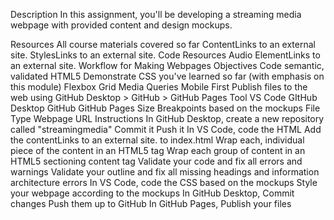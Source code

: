 Description
In this assignment, you'll be developing a streaming media webpage with provided content and design mockups. 

Resources
All course materials covered so far
ContentLinks to an external site.
StylesLinks to an external site.
Code Resources
Audio ElementLinks to an external site.
Workflow for Making Webpages
Objectives
Code semantic, validated HTML5
Demonstrate CSS you've learned so far (with emphasis on this module)
Flexbox
Grid
Media Queries
Mobile First
Publish files to the web using GitHub Desktop > GitHub > GitHub Pages
Tool
VS Code
GItHub Desktop
GitHub
GitHub Pages
Size
Breakpoints based on the mockups
File Type
Webpage URL
Instructions
In GitHub Desktop,
create a new repository called "streamingmedia"
Commit it
Push it
In VS Code, code the HTML
Add the contentLinks to an external site. to index.html
Wrap each, individual piece of the content in an HTML5 tag
Wrap each group of content in an HTML5 sectioning content tag 
Validate your code and fix all errors and warnings
Validate your outline and fix all missing headings and information architecture errors
In VS Code, code the CSS based on the mockups
Style your webpage according to the mockups
In GitHub Desktop, 
Commit changes
Push them up to GitHub
In GitHub Pages,
Publish your files
